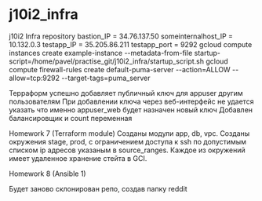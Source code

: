 # j10i2_infra
j10i2 Infra repository
bastion_IP = 34.76.137.50
someinternalhost_IP = 10.132.0.3
testapp_IP = 35.205.86.211
testapp_port = 9292
gcloud compute instances create example-instance --metadata-from-file startup-script=/home/pavel/practise_git/j10i2_infra/startup_script.sh
gcloud compute firewall-rules create default-puma-server --action=ALLOW --allow=tcp:9292 --target-tags=puma_server


Терраформ успешно добавляет публичный ключ для appuser другим пользователям
При добавлении ключа через веб-интерфейс не удается указать что именно appuser_web будет назначен новый ключ
Добавлен балансировщик и count переменная


Homework 7 (Terraform module)
Созданы модули app, db, vpc.
Cозданы окружения stage, prod, с ограничением доступа к ssh по допустимым списком ip адресов указаным в source_ranges.
Каждое из окружений имеет удаленное хранение стейта в GCI.


Homework 8 (Ansible 1)

Будет заново склонирован репо, создав папку reddit
